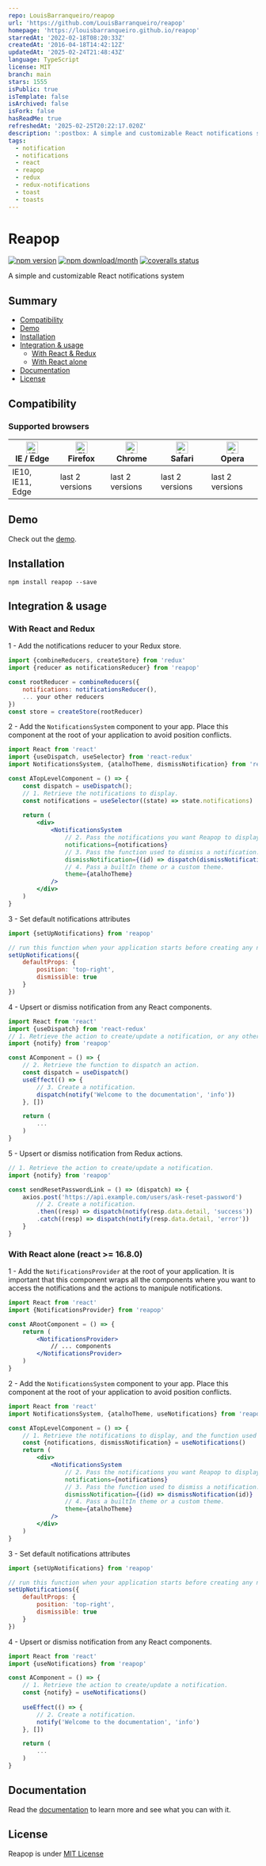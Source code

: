 ```yaml
---
repo: LouisBarranqueiro/reapop
url: 'https://github.com/LouisBarranqueiro/reapop'
homepage: 'https://louisbarranqueiro.github.io/reapop'
starredAt: '2022-02-18T08:20:33Z'
createdAt: '2016-04-18T14:42:12Z'
updatedAt: '2025-02-24T21:48:43Z'
language: TypeScript
license: MIT
branch: main
stars: 1555
isPublic: true
isTemplate: false
isArchived: false
isFork: false
hasReadMe: true
refreshedAt: '2025-02-25T20:22:17.020Z'
description: ':postbox: A simple and customizable React notifications system'
tags:
  - notification
  - notifications
  - react
  - reapop
  - redux
  - redux-notifications
  - toast
  - toasts
---
```


# Reapop
[![npm version](https://img.shields.io/npm/v/reapop.svg?style=flat-square)](https://www.npmjs.com/package/reapop) [![npm download/month](https://img.shields.io/npm/dm/reapop.svg?style=flat-square)](https://www.npmjs.com/package/reapop) [![coveralls status](https://img.shields.io/codecov/c/gh/LouisBarranqueiro/reapop?style=flat-square&token=U4UGNWVI0Q)](https://codecov.io/gh/LouisBarranqueiro/reapop)

A simple and customizable React notifications system

## Summary

* [Compatibility](#compatibility)
* [Demo](#demo)
* [Installation](#installation)
* [Integration & usage](#integration--usage)
    * [With React & Redux](#with-react-and-redux)
    * [With React alone](#with-react-alone-react--1680)
* [Documentation](#documentation)
* [License](#license)

## Compatibility

### Supported browsers

| [<img src="https://raw.githubusercontent.com/alrra/browser-logos/master/src/edge/edge_48x48.png" alt="IE / Edge" width="24px" height="24px" />](http://godban.github.io/browsers-support-badges/)</br>IE / Edge | [<img src="https://raw.githubusercontent.com/alrra/browser-logos/master/src/firefox/firefox_48x48.png" alt="Firefox" width="24px" height="24px" />](http://godban.github.io/browsers-support-badges/)</br>Firefox | [<img src="https://raw.githubusercontent.com/alrra/browser-logos/master/src/chrome/chrome_48x48.png" alt="Chrome" width="24px" height="24px" />](http://godban.github.io/browsers-support-badges/)</br>Chrome | [<img src="https://raw.githubusercontent.com/alrra/browser-logos/master/src/safari/safari_48x48.png" alt="Safari" width="24px" height="24px" />](http://godban.github.io/browsers-support-badges/)</br>Safari | [<img src="https://raw.githubusercontent.com/alrra/browser-logos/master/src/opera/opera_48x48.png" alt="Opera" width="24px" height="24px" />](http://godban.github.io/browsers-support-badges/)</br>Opera |
| --------- | --------- | --------- | --------- | --------- |
| IE10, IE11, Edge| last 2 versions| last 2 versions| last 2 versions| last 2 versions

## Demo

Check out the [demo](https://louisbarranqueiro.github.io/reapop/).

## Installation

```
npm install reapop --save
```

## Integration & usage

### With React and Redux

1 - Add the notifications reducer to your Redux store.

``` js
import {combineReducers, createStore} from 'redux'
import {reducer as notificationsReducer} from 'reapop'

const rootReducer = combineReducers({
    notifications: notificationsReducer(),
    ... your other reducers
})
const store = createStore(rootReducer)
```


2 - Add the `NotificationsSystem` component to your app. Place this component at the root of your application to avoid position conflicts.

``` jsx
import React from 'react'
import {useDispatch, useSelector} from 'react-redux'
import NotificationsSystem, {atalhoTheme, dismissNotification} from 'reapop'

const ATopLevelComponent = () => {
    const dispatch = useDispatch();
    // 1. Retrieve the notifications to display.
    const notifications = useSelector((state) => state.notifications)
    
    return (
        <div>
            <NotificationsSystem
                // 2. Pass the notifications you want Reapop to display.
                notifications={notifications}
                // 3. Pass the function used to dismiss a notification.
                dismissNotification={(id) => dispatch(dismissNotification(id))}
                // 4. Pass a builtIn theme or a custom theme.
                theme={atalhoTheme}
            />
        </div>
    )
}
```

3 - Set default notifications attributes

``` js
import {setUpNotifications} from 'reapop'

// run this function when your application starts before creating any notifications
setUpNotifications({
    defaultProps: {
        position: 'top-right',
        dismissible: true
    } 
})
```

4 - Upsert or dismiss notification from any React components.

``` jsx
import React from 'react'
import {useDispatch} from 'react-redux'
// 1. Retrieve the action to create/update a notification, or any other actions.
import {notify} from 'reapop'

const AComponent = () => {
    // 2. Retrieve the function to dispatch an action.
    const dispatch = useDispatch() 
    useEffect(() => {
        // 3. Create a notification.
        dispatch(notify('Welcome to the documentation', 'info'))
    }, [])

    return (
        ...
    )
}
```

5 - Upsert or dismiss notification from Redux actions.

``` js
// 1. Retrieve the action to create/update a notification.
import {notify} from 'reapop'

const sendResetPasswordLink = () => (dispatch) => {
    axios.post('https://api.example.com/users/ask-reset-password')
        // 2. Create a notification.
        .then((resp) => dispatch(notify(resp.data.detail, 'success'))
        .catch((resp) => dispatch(notify(resp.data.detail, 'error'))
    }
}
```

### With React alone (react >= 16.8.0)

1 - Add the `NotificationsProvider` at the root of your application. 
It is important that this component wraps all the components 
where you want to access the notifications and the actions to manipule notifications.

``` jsx
import React from 'react'
import {NotificationsProvider} from 'reapop'

const ARootComponent = () => {
    return (
        <NotificationsProvider>
            // ... components
        </NotificationsProvider>
    )
}
```


2 - Add the `NotificationsSystem` component to your app. Place this component at the root of your application to avoid position conflicts.

``` jsx
import React from 'react'
import NotificationsSystem, {atalhoTheme, useNotifications} from 'reapop'

const ATopLevelComponent = () => {
    // 1. Retrieve the notifications to display, and the function used to dismiss a notification.
    const {notifications, dismissNotification} = useNotifications()
    return (
        <div>
            <NotificationsSystem
                // 2. Pass the notifications you want Reapop to display.
                notifications={notifications}
                // 3. Pass the function used to dismiss a notification.
                dismissNotification={(id) => dismissNotification(id)}
                // 4. Pass a builtIn theme or a custom theme.
                theme={atalhoTheme}
            />
        </div>
    )
}
```

3 - Set default notifications attributes

``` js
import {setUpNotifications} from 'reapop'

// run this function when your application starts before creating any notifications
setUpNotifications({
    defaultProps: {
        position: 'top-right',
        dismissible: true
    } 
})
```

4 - Upsert or dismiss notification from any React components.

``` jsx
import React from 'react'
import {useNotifications} from 'reapop'

const AComponent = () => {
    // 1. Retrieve the action to create/update a notification.
    const {notify} = useNotifications()
    
    useEffect(() => {
        // 2. Create a notification.
        notify('Welcome to the documentation', 'info')
    }, [])

    return (
        ...
    )
}
```

## Documentation

Read the [documentation](https://github.com/LouisBarranqueiro/reapop/blob/master/DOCUMENTATION.md) to learn more and see what you can with it.

## License

Reapop is under [MIT License](https://github.com/LouisBarranqueiro/reapop/blob/master/LICENSE)
